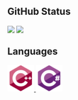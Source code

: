 ## GitHub Status

<a>
  <img align="center" src="https://github-readme-stats.vercel.app/api?username=gian5921&count_private=true&show_icons=true&theme=material-palenight"/>
  <img align="center" src="https://github-readme-stats.vercel.app/api/top-langs/?username=gian5921&exclude_repo=Pixel-Tamers-RE&theme=material-palenight&layout=compact"/>
</a>

## Languages

<p>
  <a title="C++" href="https://www.sololearn.com/learning/1051">
    <img width="60" src="https://github.com/devicons/devicon/blob/master/icons/cplusplus/cplusplus-original.svg" alt="CPP">
  </a>
  <a title="C#" href="https://www.sololearn.com/learning/1080">
    <img width="60" src="https://github.com/devicons/devicon/blob/master/icons/csharp/csharp-original.svg" alt="CSharp">
  </a>
</p>

<!--
**gian5921/gian5921** is a ✨ _special_ ✨ repository because its `README.md` (this file) appears on your GitHub profile.

Here are some ideas to get you started:

- 🔭 I’m currently working on ...
- 🌱 I’m currently learning ...
- 👯 I’m looking to collaborate on ...
- 🤔 I’m looking for help with ...
- 💬 Ask me about ...
- 📫 How to reach me: ...
- 😄 Pronouns: ...
- ⚡ Fun fact: ...
-->
